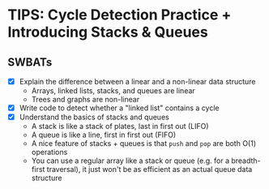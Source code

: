 # TIPS: Cycle Detection Practice + Introducing Stacks & Queues

## SWBATs

 - [x] Explain the difference between a linear and a non-linear data structure
   - Arrays, linked lists, stacks, and queues are linear
   - Trees and graphs are non-linear
 - [x] Write code to detect whether a "linked list" contains a cycle
 - [x] Understand the basics of stacks and queues
   - A stack is like a stack of plates, last in first out (LIFO)
   - A queue is like a line, first in first out (FIFO)
   - A nice feature of stacks + queues is that `push` and `pop` are both O(1) operations
   - You can use a regular array like a stack or queue (e.g. for a breadth-first traversal), it just won't be as efficient as an actual queue data structure
